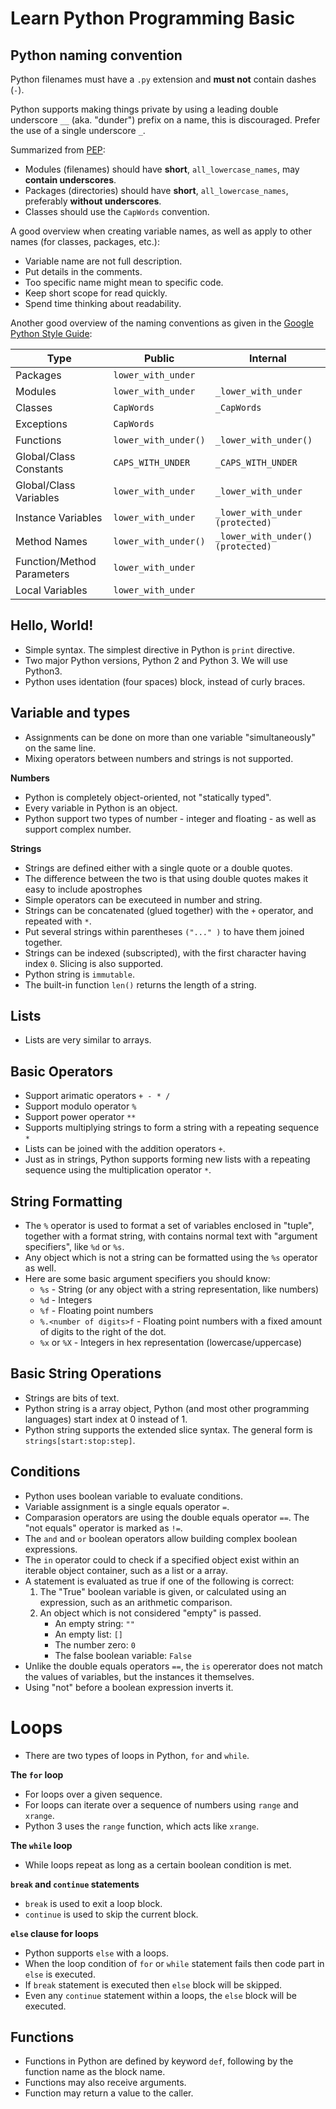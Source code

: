 # Learn Python Programming Basic

## Python naming convention

Python filenames must have a `.py` extension and **must not** contain dashes (`-`).

Python supports making things private by using a leading double underscore `__` (aka. "dunder") prefix on a name, this is discouraged. Prefer the use of a single underscore `_`. 

Summarized from [PEP](https://www.python.org/dev/peps/pep-0008/#naming-conventions):

- Modules (filenames) should have **short**, `all_lowercase_names`, may **contain underscores**.
- Packages (directories) should have **short**, `all_lowercase_names`, preferably **without underscores**.
- Classes should use the `CapWords` convention.

A good overview when creating variable names, as well as apply to other names (for classes, packages, etc.):

- Variable name are not full description.
- Put details in the comments.
- Too specific name might mean to specific code.
- Keep short scope for read quickly.
- Spend time thinking about readability.

Another good overview of the naming conventions as given in the [Google Python Style Guide](http://google.github.io/styleguide/pyguide.html#3164-guidelines-derived-from-guidos-recommendations):


Type    | Public    | Internal  |
--------|-----------|-----------|
| Packages  | `lower_with_under`    |   |
| Modules   | `lower_with_under`    | `_lower_with_under` |
| Classes   | `CapWords`    | `_CapWords`   |
| Exceptions    | `CapWords`  |   |
| Functions    | `lower_with_under()`   | `_lower_with_under()` |
| Global/Class Constants    | `CAPS_WITH_UNDER`    | `_CAPS_WITH_UNDER` |
| Global/Class Variables    | `lower_with_under`    | `_lower_with_under`   |
| Instance Variables    | `lower_with_under`    | `_lower_with_under (protected)`   |
| Method Names    | `lower_with_under()`    | `_lower_with_under() (protected)` |
| Function/Method Parameters    | `lower_with_under`    |   |
| Local Variables    | `lower_with_under`    |  |

## Hello, World!
- Simple syntax. The simplest directive in Python is `print` directive.
- Two major Python versions, Python 2 and Python 3. We will use Python3.
- Python uses identation (four spaces) block, instead of curly braces.

## Variable and types

- Assignments can be done on more than one variable "simultaneously" on the same line.
- Mixing operators between numbers and strings is not supported.

**Numbers**

- Python is completely object-oriented, not "statically typed".
- Every variable in Python is an object.
- Python support two types of number - integer and floating - as well as support complex number.

**Strings**

- Strings are defined either with a single quote or a double quotes.
- The difference between the two is that using double quotes makes it easy to include apostrophes
- Simple operators can be executeed in number and string.
- Strings can be concatenated (glued together) with the `+` operator, and repeated with `*`.
- Put several strings within parentheses `("..." )` to have them joined together.
- Strings can be indexed (subscripted), with the first character having index `0`. Slicing is also supported.
- Python string is `immutable`.
- The built-in function `len()` returns the length of a string.

## Lists

- Lists are very similar to arrays.

## Basic Operators

- Support arimatic operators `+ - * /`
- Support modulo operator `%`
- Support power operator `**`
- Supports multiplying strings to form a string with a repeating sequence `*`
- Lists can be joined with the addition operators `+`.
- Just as in strings, Python supports forming new lists with a repeating sequence using the multiplication operator `*`.

## String Formatting

- The `%` operator is used to format a set of variables enclosed in "tuple", together with a format string, with contains normal text with "argument specifiers", like `%d` or `%s`.
- Any object which is not a string can be formatted using the `%s` operator as well. 
- Here are some basic argument specifiers you should know:
    - `%s` - String (or any object with a string representation, like numbers)
    - `%d` - Integers
    - `%f` - Floating point numbers
    - `%.<number of digits>f` - Floating point numbers with a fixed amount of digits to the right of the dot.
    - `%x` or `%X` - Integers in hex representation (lowercase/uppercase)

## Basic String Operations

- Strings are bits of text. 
- Python string is a array object, Python (and most other programming languages) start index at 0 instead of 1.
- Python string supports the extended slice syntax. The general form is `strings[start:stop:step]`.

## Conditions

- Python uses boolean variable to evaluate conditions.
- Variable assignment is a single equals operator `=`.
- Comparasion operators are using the double equals operator `==`. The "not equals" operator is marked as `!=`.
- The `and` and `or` boolean operators allow building complex boolean expressions.
- The `in` operator could to check if a specified object exist within an iterable object container, such as a list or a array.
- A statement is evaluated as true if one of the following is correct: 
    1. The "True" boolean variable is given, or calculated using an expression, such as an arithmetic comparison. 
    2. An object which is not considered "empty" is passed.
        - An empty string: `""` 
        - An empty list: `[]` 
        - The number zero: `0` 
        - The false boolean variable: `False`
- Unlike the double equals operators `==`, the `is` opererator does not match the values of variables, but the instances it themselves.
- Using "not" before a boolean expression inverts it.

# Loops

- There are two types of loops in Python, `for` and `while`.

**The `for` loop**

- For loops over a given sequence.
- For loops can iterate over a sequence of numbers using `range` and `xrange`.
- Python 3 uses the `range` function, which acts like `xrange`.

**The `while` loop**

- While loops repeat as long as a certain boolean condition is met.

**`break` and `continue` statements**

- `break` is used to exit a loop block.
- `continue` is used to skip the current block.

**`else` clause for loops**

- Python supports `else` with a loops.
- When the loop condition of `for` or `while` statement fails then code part in `else` is executed.
- If `break` statement is executed then `else` block will be skipped.
- Even any `continue` statement within a loops, the `else` block will be executed.

## Functions

- Functions in Python are defined by keyword `def`, following by the function name as the block name.
- Functions may also receive arguments.
- Function may return a value to the caller.